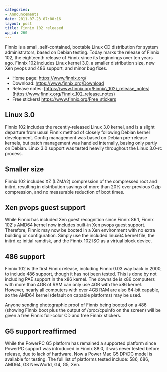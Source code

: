 ```yaml
---
categories:
- Announcements
date: 2011-07-23 07:00:16
layout: post
title: Finnix 102 released
wp_id: 260
---
```

Finnix is a small, self-contained, bootable Linux CD distribution for system administrators, based on Debian testing. Today marks the release of Finnix 102, the eighteenth release of Finnix since its beginnings over ten years ago. Finnix 102 includes Linux kernel 3.0, a smaller distribution size, new Xen pvops and 486 support, and minor bug fixes.

  * Home page: <https://www.finnix.org/>
  * Download: <https://www.finnix.org/Download>
  * Release notes: [https://www.finnix.org/Finnix\_102\_release_notes](https://www.finnix.org/Finnix_102_release_notes)
  * Free stickers! <https://www.finnix.org/Free_stickers>

## Linux 3.0

Finnix 102 includes the recently-released Linux 3.0 kernel, and is a slight departure from usual Finnix method of closely following Debian kernel development. Config management was based on Debian pre-release kernels, but patch management was handled internally, basing only partly on Debian. Linux 3.0 support was tested heavily throughout the Linux 3.0-rc process.

## Smaller size

Finnix 102 includes XZ (LZMA2) compression of the compressed root and initrd, resulting in distribution savings of more than 20% over previous Gzip compression, and no measurable reduction of boot times.

## Xen pvops guest support

While Finnix has included Xen guest recognition since Finnix 86.1, Finnix 102's AMD64 kernel now includes built-in Xen pvops guest support. Therefore, Finnix may now be booted in a Xen environment with no extra building or configuration. Simply use the included linux64 kernel file, the initrd.xz initial ramdisk, and the Finnix 102 ISO as a virtual block device.

## 486 support

Finnix 102 is the first Finnix release, including Finnix 0.03 way back in 2000, to include 486 support, though it has not been tested. This is done by not including PAE support in the x86 kernel. The downside is x86 computers with more than 4GB of RAM can only use 4GB with the x86 kernel. However, nearly all computers with over 4GB RAM are also 64-bit capable, so the AMD64 kernel (default on capable platforms) may be used.

Anyone sending photographic proof of Finnix being booted on a 486 (showing Finnix boot plus the output of /proc/cpuinfo on the screen) will be given a free Finnix full-color CD and free Finnix stickers.

## G5 support reaffirmed

While the PowerPC G5 platform has remained a supported platform since PowerPC support was introduced in Finnix 88.0, it was never tested before release, due to lack of hardware. Now a Power Mac G5 DP/DC model is available for testing. The full list of platforms tested include: 586, 686, AMD64, G3 NewWorld, G4, G5, Xen.
